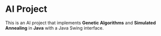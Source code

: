 # AI Project
This is an AI project that implements <b>Genetic Algorithms</b> and <b>Simulated Annealing</b> in <b>Java</b> with a Java Swing interface.
